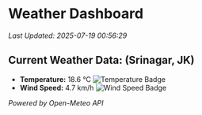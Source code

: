 
# Weather Dashboard

_Last Updated: 2025-07-19 00:56:29_

## Current Weather Data: (Srinagar, JK)
- **Temperature:** 18.6 °C ![Temperature Badge](https://img.shields.io/badge/Temperature-Low%20Temp-blue)
- **Wind Speed:** 4.7 km/h ![Wind Speed Badge](https://img.shields.io/badge/Wind%20Speed-Light%20Wind-blue)

*Powered by Open-Meteo API*
